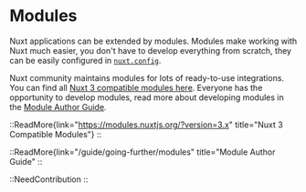 # Modules

Nuxt applications can be extended by modules.
Modules make working with Nuxt much easier, you don't have to develop everything from scratch, they can be easily configured in [`nuxt.config`](/api/configuration/nuxt.config#modules).

Nuxt community maintains modules for lots of ready-to-use integrations. You can find all [Nuxt 3 compatible modules here](https://modules.nuxtjs.org/?version=3.x). Everyone has the opportunity to develop modules, read more about developing modules in the [Module Author Guide](/guide/going-further/modules).

::ReadMore{link="https://modules.nuxtjs.org/?version=3.x" title="Nuxt 3 Compatible Modules"}
::

::ReadMore{link="/guide/going-further/modules" title="Module Author Guide"
::

::NeedContribution
::
